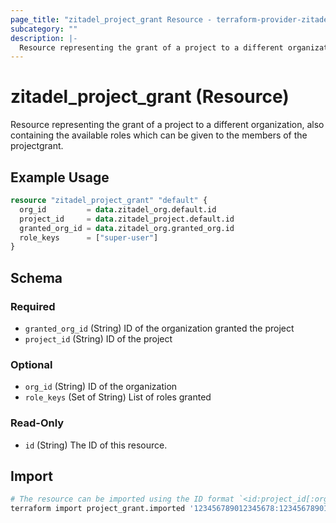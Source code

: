 ```yaml
---
page_title: "zitadel_project_grant Resource - terraform-provider-zitadel"
subcategory: ""
description: |-
  Resource representing the grant of a project to a different organization, also containing the available roles which can be given to the members of the projectgrant.
---
```


# zitadel_project_grant (Resource)

Resource representing the grant of a project to a different organization, also containing the available roles which can be given to the members of the projectgrant.

## Example Usage

```terraform
resource "zitadel_project_grant" "default" {
  org_id         = data.zitadel_org.default.id
  project_id     = data.zitadel_project.default.id
  granted_org_id = data.zitadel_org.granted_org.id
  role_keys      = ["super-user"]
}
```

<!-- schema generated by tfplugindocs -->
## Schema

### Required

- `granted_org_id` (String) ID of the organization granted the project
- `project_id` (String) ID of the project

### Optional

- `org_id` (String) ID of the organization
- `role_keys` (Set of String) List of roles granted

### Read-Only

- `id` (String) The ID of this resource.

## Import

```bash
# The resource can be imported using the ID format `<id:project_id[:org_id]>`, e.g.
terraform import project_grant.imported '123456789012345678:123456789012345678:123456789012345678'
```
